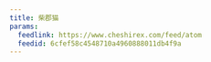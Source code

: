 ```yaml
---
title: 柴郡猫
params:
  feedlink: https://www.cheshirex.com/feed/atom
  feedid: 6cfef58c4548710a4960888011db4f9a
---
```

